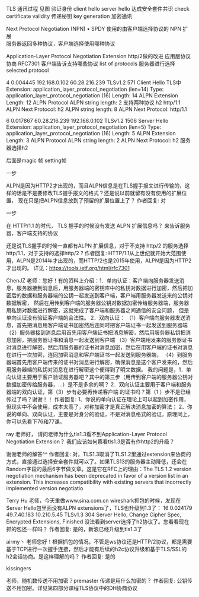 

TLS 通讯过程  见图
  验证身份      client hello       server hello
  达成安全套件共识   check certificate validity
  传递秘钥     key generation
  加密通讯
  

Next Protocol Negotiation (NPN)
 • SPDY 使用的由客户端选择协议的 NPN 扩展  
   服务器返回多种协议，客户端选择使用哪种协议
   
   
Application-Layer Protocol Negotiation Extension  http/2做的改进  应用层协议协商
RFC7301
   客户端告诉支持哪些协议  list  of protocols
   服务器进行选择   selected protocol
   
   
   4	0.004445	192.168.0.102	60.28.216.239	TLSv1.2	571		Client Hello
     TLS中
     Extension: application_layer_protocol_negotiation (len=14)
         Type: application_layer_protocol_negotiation (16)
         Length: 14
         ALPN Extension Length: 12
         ALPN Protocol
             ALPN string length: 2   支持两种协议 h2  http/1.1
             ALPN Next Protocol: h2 
             ALPN string length: 8
             ALPN Next Protocol: http/1.1
             
   6	0.017867	60.28.216.239	192.168.0.102	TLSv1.2	1506		Server Hello
    Extension: application_layer_protocol_negotiation (len=5)
        Type: application_layer_protocol_negotiation (16)
        Length: 5
        ALPN Extension Length: 3
        ALPN Protocol
            ALPN string length: 2
            ALPN Next Protocol: h2   服务器选择h2
            
   后面是magic 帧   setting帧        
   
   
 
 
一步

ALPN是因为HTTP2才出现的，而且ALPN信息是在TLS握手报文进行传输的，这样的话是不是要修改TLS握手报文的格式？还是说以前就留有没有使用的扩展位置，
   现在只是把ALPN信息放到了预留的扩展位置上了？
作者回复: 对


一步

在 HTTP/1.1 的时代， TLS 握手的时候没有发送 ALPN 扩展信息吗？ 来告诉服务器，客户端支持的协议

还是说TLS握手的时候一直都有ALPN 扩展信息，对于不支持 http/2 的服务选择http/1.1，对于支持的选择http/2 ?
作者回复: HTTP/1.1从上世纪就开始大范围使用，ALPN是2014年才出现的，而HTTP/2也是2015年使用，ALPN是因为HTTP2才出现的。
详见：https://tools.ietf.org/html/rfc7301



ChenJZ
老师：您好！有的资料上介绍：1．单向认证：客户端向服务器发送消息，服务器接到消息后，用服务器端的密钥库中的私钥对数据进行加密，然后把加密后的数据和服务器端的公钥一起发送到客户端，客户端用服务器发送来的公钥对数据解密，
然后在用传到客户端的服务器公钥对数据加密传给服务器端，服务器用私钥对数据进行解密，这就完成了客户端和服务器之间通信的安全问题，
但是单向认证没有验证客户端的合法性。
2．双向认证：
（1）客户端向服务器发送消息，首先把消息用客户端证书加密然后连同时把客户端证书一起发送到服务器端
（2）服务器接到消息后用首先用客户端证书把消息解密，然后用服务器私钥把消息加密，把服务器证书和消息一起发送到客户端
（3）客户端用发来的服务器证书对消息进行解密，然后用服务器的证书对消息加密，然后在用客户端的证书对消息在进行一次加密，连同加密消息和客户端证书一起发送到服务器端，
（4）到服务器端首先用客户端传来的证书对消息进行解密，确保消息是这个客户发来的，然后用服务器端的私钥对消息在进行解密这个便得到了明文数据。
我的问题是，1．单向认证主要用于客户验证服务器吧？其中的第三步（用传到客户端的服务器公钥对数据加密传给服务器，...）是不是多余的啊？
2．双向认证主要用于客户端和服务器端的双向认证，第（3）步有必要再传递客户端 的证书吗？第（1 ）步不是已经传过了吗？谢谢！！
作者回复: 1、你说的单向认证在理论上可以起到加密作用，但现实中不会使用，成本太高了，对称加密才是真正解决消息加密的算法；
2、你说的单向、双向认证，主要是对身分的验证，不是对消息格式的验证，原理同上，你可以先看下76和77课。


ray
老师好，
请问老师为什么tls1.3看不到Application-Layer Protocol Negotiation Extension？
我们应该如何察看tls1.3是否有作http2的升级？

谢谢老师的解答^^
作者回复: 对，TLS1.3取消了TLS1.2里通过extension来协商的方式，直接通过选择安全套件就可以了。如果TLS13的服务器主动降低，还会在Random字段的最后6字节做文章。这是它在RFC上的理由：The TLS 1.2 version negotiation mechanism has been deprecated in favor of a 
version list in an extension. This increases compatibility with existing servers that incorrectly implemented version negotiatio
 
 

Terry Hu
老师，今天重做www.sina.com.cn wireshark抓包的时候，发现在Server Hello包里面没有ALPN extensions了，TLS也升级到1.3了：
16 0.024179 49.7.40.183 10.210.5.45 TLSv1.3 304 Server Hello, Change Cipher Spec, Encrypted Extensions, Finished
没法看到server选择了h2协议了。您看看现在抓的包还一样吗？
作者回复: 是的，新浪已经升级到tls1.3了



airmy丶
老师您好！根据抓包的情况，不管是ws协议还是HTTP/2协议，都是需要基于TCP进行一次握手连接，然后才能有后续的h2c协议升级和基于TLS/SSL的h2会话协商。是这样理解的吗？
作者回复: 是的



kissingers

老师，随机数传送不用加密？premaster 传递是用什么加密的？
作者回复: 公钥传送不用加密。详见第四部分课程TLS协议中的DH协商协议

 
 
   
          

